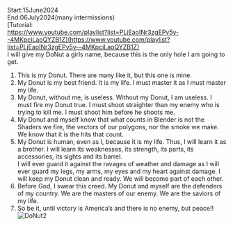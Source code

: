 Start:15June2024</br>
End:06July2024(many intermissions)</br>
[Tutorial: </br> https://www.youtube.com/playlist?list=PLjEaoINr3zgEPv5y--4MKpciLaoQYZB1Z](https://www.youtube.com/playlist?list=PLjEaoINr3zgEPv5y--4MKpciLaoQYZB1Z) </br>
I will give my DoNut a girls name, because this is the only hole I am going to get.</br>
1. This is my Donut. There are many like it, but this one is mine.</br>
2. My Donut is my best friend. It is my life. I must master it as I must master my life.</br>
3. My Donut, without me, is useless. Without my Donut, I am useless. I must fire my Donut true. I must shoot straighter than my enemy who is trying to kill me. I must shoot him before he shoots me.</br>
4. My Donut and myself know that what counts in Blender is not the Shaders we fire, the vectors of our polygons, nor the smoke we make. We know that it is the hits that count.</br>
5. My Donut is human, even as I, because it is my life. Thus, I will learn it as a brother. I will learn its weaknesses, its strength, its parts, its accessories, its sights and its barrel.</br>
  I will ever guard it against the ravages of weather and damage as I will ever guard my legs, my arms, my eyes and my heart against damage. I will keep my Donut clean and ready. We will become part of each other.</br>
6. Before God, I swear this creed. My Donut and myself are the defenders of my country. We are the masters of our enemy. We are the saviors of my life.</br>
7. So be it, until victory is America’s and there is no enemy, but peace!!</br>
![DoNut2](https://github.com/evilusean/Blender-Gimp-Figma-CAD/assets/82889521/4ed48bb8-54bb-46cb-8a5f-5d32d43873f8)
